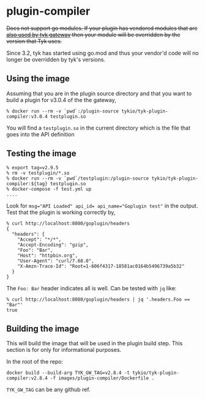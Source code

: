 # plugin-compiler

~~Does not support go modules. If your plugin has vendored modules that
are [also used by tyk
gateway](https://github.com/TykTechnologies/tyk/tree/master/vendor)
then your module will be overridden by the version that Tyk uses.~~

Since 3.2, tyk has started using go.mod and thus your vendor'd code will no longer be overridden by tyk's versions.

## Using the image
Assuming that you are in the plugin source directory and that you want to build a plugin for v3.0.4 of the the gateway,

``` shell
% docker run --rm -v `pwd`:/plugin-source tykio/tyk-plugin-compiler:v3.0.4 testplugin.so
```

You will find a `testplugin.so` in the current directory which is the file that goes into the API definition

## Testing the image

```shell
% export tag=v2.9.5
% rm -v testplugin/*.so
% docker run --rm -v `pwd`/testplugin:/plugin-source tykio/tyk-plugin-compiler:${tag} testplugin.so
% docker-compose -f test.yml up
....
```
Look for `msg="API Loaded" api_id= api_name="Goplugin test"` in the output. Test that the plugin is working correctly by,

```shell
% curl http://localhost:8080/goplugin/headers
{
  "headers": {
    "Accept": "*/*", 
    "Accept-Encoding": "gzip", 
    "Foo": "Bar", 
    "Host": "httpbin.org", 
    "User-Agent": "curl/7.68.0", 
    "X-Amzn-Trace-Id": "Root=1-606f4317-18581ac0164b5496739a5b32"
  }
}
```

The `Foo: Bar` header indicates all is well. Can be tested with `jq` like:

``` shell
% curl http://localhost:8080/goplugin/headers | jq '.headers.Foo == "Bar"'
true
```

## Building the image

This will build the image that will be used in the plugin build
step. This section is for only for informational purposes.

In the root of the repo:

``` shell
docker build --build-arg TYK_GW_TAG=v2.8.4 -t tykio/tyk-plugin-compiler:v2.8.4 -f images/plugin-compiler/Dockerfile .
```

`TYK_GW_TAG` can be any github ref.
